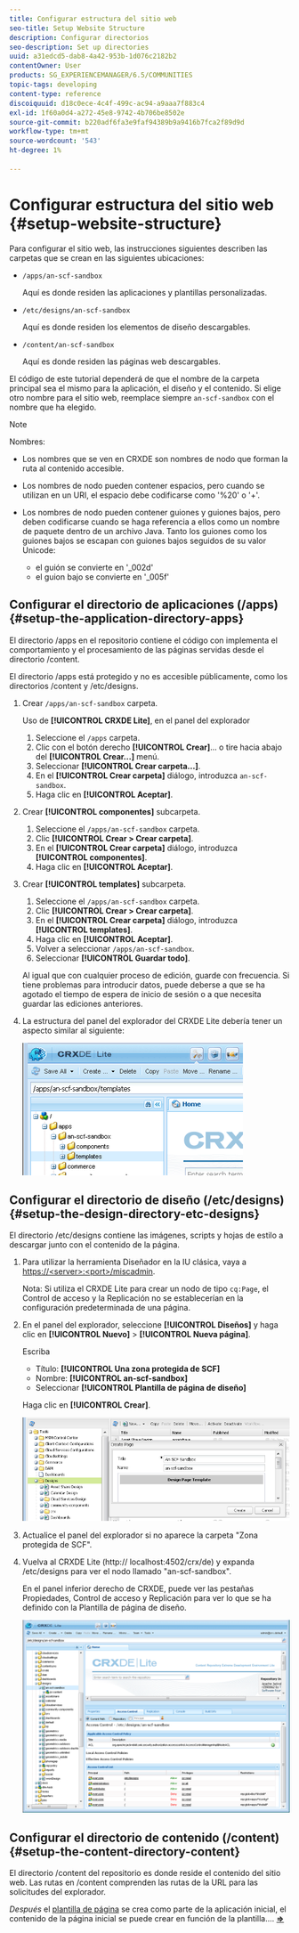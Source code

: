 ```yaml
---
title: Configurar estructura del sitio web
seo-title: Setup Website Structure
description: Configurar directorios
seo-description: Set up directories
uuid: a31edcd5-dab8-4a42-953b-1d076c2182b2
contentOwner: User
products: SG_EXPERIENCEMANAGER/6.5/COMMUNITIES
topic-tags: developing
content-type: reference
discoiquuid: d18c0ece-4c4f-499c-ac94-a9aaa7f883c4
exl-id: 1f60a0d4-a272-45e8-9742-4b706be8502e
source-git-commit: b220adf6fa3e9faf94389b9a9416b7fca2f89d9d
workflow-type: tm+mt
source-wordcount: '543'
ht-degree: 1%

---
```


# Configurar estructura del sitio web {#setup-website-structure}

Para configurar el sitio web, las instrucciones siguientes describen las carpetas que se crean en las siguientes ubicaciones:

* `/apps/an-scf-sandbox`

   Aquí es donde residen las aplicaciones y plantillas personalizadas.

* `/etc/designs/an-scf-sandbox`

   Aquí es donde residen los elementos de diseño descargables.

* `/content/an-scf-sandbox`

   Aquí es donde residen las páginas web descargables.

El código de este tutorial dependerá de que el nombre de la carpeta principal sea el mismo para la aplicación, el diseño y el contenido. Si elige otro nombre para el sitio web, reemplace siempre `an-scf-sandbox` con el nombre que ha elegido.

>[!NOTE]
>
>Nombres:
>
>* Los nombres que se ven en CRXDE son nombres de nodo que forman la ruta al contenido accesible.
>* Los nombres de nodo pueden contener espacios, pero cuando se utilizan en un URI, el espacio debe codificarse como &#39;%20&#39; o &#39;+&#39;.
>* Los nombres de nodo pueden contener guiones y guiones bajos, pero deben codificarse cuando se haga referencia a ellos como un nombre de paquete dentro de un archivo Java. Tanto los guiones como los guiones bajos se escapan con guiones bajos seguidos de su valor Unicode:
   >
   >   * el guión se convierte en &#39;_002d&#39;
   >   * el guion bajo se convierte en &#39;_005f&#39;


## Configurar el directorio de aplicaciones (/apps) {#setup-the-application-directory-apps}

El directorio /apps en el repositorio contiene el código con implementa el comportamiento y el procesamiento de las páginas servidas desde el directorio /content.

El directorio /apps está protegido y no es accesible públicamente, como los directorios /content y /etc/designs.

1. Crear `/apps/an-scf-sandbox` carpeta.

   Uso de **[!UICONTROL CRXDE Lite]**, en el panel del explorador

   1. Seleccione el `/apps` carpeta.
   1. Clic con el botón derecho **[!UICONTROL Crear]**... o tire hacia abajo del **[!UICONTROL Crear...]** menú.
   1. Seleccionar **[!UICONTROL Crear carpeta...]**.
   1. En el **[!UICONTROL Crear carpeta]** diálogo, introduzca `an-scf-sandbox`.
   1. Haga clic en **[!UICONTROL Aceptar]**.

1. Crear **[!UICONTROL componentes]** subcarpeta.

   1. Seleccione el `/apps/an-scf-sandbox` carpeta.
   1. Clic **[!UICONTROL Crear > Crear carpeta]**.
   1. En el **[!UICONTROL Crear carpeta]** diálogo, introduzca **[!UICONTROL componentes]**.
   1. Haga clic en **[!UICONTROL Aceptar]**.

1. Crear **[!UICONTROL templates]** subcarpeta.

   1. Seleccione el `/apps/an-scf-sandbox` carpeta.
   1. Clic **[!UICONTROL Crear > Crear carpeta]**.
   1. En el **[!UICONTROL Crear carpeta]** diálogo, introduzca **[!UICONTROL templates]**.
   1. Haga clic en **[!UICONTROL Aceptar]**.
   1. Volver a seleccionar `/apps/an-scf-sandbox`.
   1. Seleccionar **[!UICONTROL Guardar todo]**.

   Al igual que con cualquier proceso de edición, guarde con frecuencia. Si tiene problemas para introducir datos, puede deberse a que se ha agotado el tiempo de espera de inicio de sesión o a que necesita guardar las ediciones anteriores.

1. La estructura del panel del explorador del CRXDE Lite debería tener un aspecto similar al siguiente:

   ![crxde-template](assets/crxde-template.png)

## Configurar el directorio de diseño (/etc/designs) {#setup-the-design-directory-etc-designs}

El directorio /etc/designs contiene las imágenes, scripts y hojas de estilo a descargar junto con el contenido de la página.

1. Para utilizar la herramienta Diseñador en la IU clásica, vaya a [https://&lt;server>:&lt;port>/miscadmin](http://localhost:4502/miscadmin).

   Nota: Si utiliza el CRXDE Lite para crear un nodo de tipo `cq:Page`, el Control de acceso y la Replicación no se establecerían en la configuración predeterminada de una página.

1. En el panel del explorador, seleccione **[!UICONTROL Diseños]** y haga clic en **[!UICONTROL Nuevo]** > **[!UICONTROL Nueva página]**.

   Escriba

   * Título: **[!UICONTROL Una zona protegida de SCF]**
   * Nombre: **[!UICONTROL an-scf-sandbox]**
   * Seleccionar **[!UICONTROL Plantilla de página de diseño]**

   Haga clic en **[!UICONTROL Crear]**.

   ![design-template](assets/design-template.png)

1. Actualice el panel del explorador si no aparece la carpeta &quot;Zona protegida de SCF&quot;.

1. Vuelva al CRXDE Lite (http:// localhost:4502/crx/de) y expanda /etc/designs para ver el nodo llamado &quot;an-scf-sandbox&quot;.

   En el panel inferior derecho de CRXDE, puede ver las pestañas Propiedades, Control de acceso y Replicación para ver lo que se ha definido con la Plantilla de página de diseño.

   ![crxde-configure-template](assets/crxde-configure-template.png)

## Configurar el directorio de contenido (/content) {#setup-the-content-directory-content}

El directorio /content del repositorio es donde reside el contenido del sitio web. Las rutas en /content comprenden las rutas de la URL para las solicitudes del explorador.

*Después* el [plantilla de página](initial-app.md#createthepagetemplate) se crea como parte de la aplicación inicial, el contenido de la página inicial se puede crear en función de la plantilla.... [**⇒**](initial-app.md)
